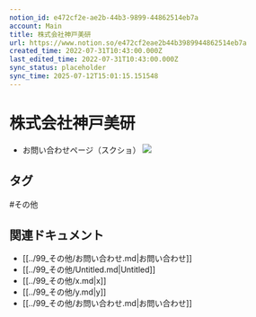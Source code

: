 ```yaml
---
notion_id: e472cf2e-ae2b-44b3-9899-44862514eb7a
account: Main
title: 株式会社神戸美研
url: https://www.notion.so/e472cf2eae2b44b3989944862514eb7a
created_time: 2022-07-31T10:43:00.000Z
last_edited_time: 2022-07-31T10:43:00.000Z
sync_status: placeholder
sync_time: 2025-07-12T15:01:15.151548
---
```

# 株式会社神戸美研

- お問い合わせページ（スクショ）
![](https://prod-files-secure.s3.us-west-2.amazonaws.com/736adce6-a3a4-4a64-9f74-d9aa055c96d2/a036b15a-c41c-4a2e-80dd-176b982a2501/Untitled.png?X-Amz-Algorithm=AWS4-HMAC-SHA256&X-Amz-Content-Sha256=UNSIGNED-PAYLOAD&X-Amz-Credential=ASIAZI2LB4666UV4N755%2F20250719%2Fus-west-2%2Fs3%2Faws4_request&X-Amz-Date=20250719T053118Z&X-Amz-Expires=3600&X-Amz-Security-Token=IQoJb3JpZ2luX2VjEIT%2F%2F%2F%2F%2F%2F%2F%2F%2F%2FwEaCXVzLXdlc3QtMiJHMEUCIELuzgJmRoRxsX4%2FCMFRblyLmoD9k%2FZErLZvsb%2BPO6khAiEA8%2BD4ZrA13NAdC06HCNK1TJPBDUVAizruMnh70L%2BEk0gqiAQInf%2F%2F%2F%2F%2F%2F%2F%2F%2F%2FARAAGgw2Mzc0MjMxODM4MDUiDJUK2an18uM8Wyt97SrcA2guivzjmte41ONGmBwHN8qTWthE1%2Btdyf7wNllnnUNi6bbY7hp0EoW9XJKr0xkXxWQ%2B5Tnr4CLA1V4eZRRNVCkYffPoOcum6Nyv%2FllcfZFu%2F1VW7UEYpHb%2FMoK7eev62oEbcZCVWEo4oRV7A884Ib2vIXaKMyotvYh%2B6533ohBETs2uLOqc8hO%2BzRhR0M8lSBtgHHhInwKQ%2Bxobn9W8tJeHsiw96Uejk63905iUfMAh97yGWWlTWGLDVgFNtyjUslHdSL4OfmA%2B8YpURI57CMQbxQAmbqqEZYtc%2FPjWWoewxd%2BztgvxsDw6XBJtlD2n92kZuUDZRCeFK2ccdH96ivHQNf29CIA3TW1XlvDKF1Q4dU7%2Fm%2FBSBY8YQ4Vm8UIu3sB5GuROWmmEjFzmFeBGrBewW4RWs1uMF4UWpZdPwHaBGR6rDUpALpJh8HCZqqcVH6C7NPBBCAmkyRxAmgOXLFzWWUPRViG3o0zGjf6Y%2BL0Aymc%2FhpAEMJ5gObUjooCXBZSGE2LdOjQLXqzWIr03n3Sw355zSaXKekzTNFN1sD%2Fmne097F0yTmpfDchlCra4Haq%2FHTDETdbhU%2F3EJ2kkVrfzl8D4Hcjva8JXK9meH6qcQYdw1JCK7%2Fyis3gPMPyq7MMGOqUBvd1K%2FSGjTVAtUnoMu%2BA22FkOsqV7xMJx80S6TVKtvwBgxEj%2Bd9femBTfI9YmxMRJ35BWk%2FNzDueq0SEZo085n%2FMDm9zyQlubaXTTeHsCUsalt3t2%2BnVVg%2B7to5ZGVWF0WSG%2Fct84AAMLsefZgPHxpZpgNc9ihP8I3CaoLpgvUj6DJJvP8FmZ9uKzLYIzUEi1lk31E9Iful3gRHG4yjrnCOSzEpKm&X-Amz-Signature=aff4ec949d7d8b9344f3042154bc9bec2317535d8c76500f3cefd68421f58584&X-Amz-SignedHeaders=host&x-amz-checksum-mode=ENABLED&x-id=GetObject)

## タグ

#その他 

## 関連ドキュメント

- [[../99_その他/お問い合わせ.md|お問い合わせ]]
- [[../99_その他/Untitled.md|Untitled]]
- [[../99_その他/x.md|x]]
- [[../99_その他/y.md|y]]
- [[../99_その他/お問い合わせ.md|お問い合わせ]]
